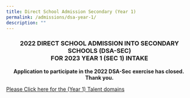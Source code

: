```yaml
---
title: Direct School Admission Secondary (Year 1)
permalink: /admissions/dsa-year-1/
description: ""
---
```

### <center>2022 DIRECT SCHOOL ADMISSION INTO SECONDARY SCHOOLS (DSA-SEC)  <br>FOR 2023 YEAR 1 (SEC 1) INTAKE</center>

**<center>Application to participate in the 2022 DSA-Sec exercise has closed.&nbsp; Thank you.</center>**

[Please Click here for the (Year 1) Talent domains](/files/Admissions/dsa-sec%20(y1)%20talent%20domains.pdf)
